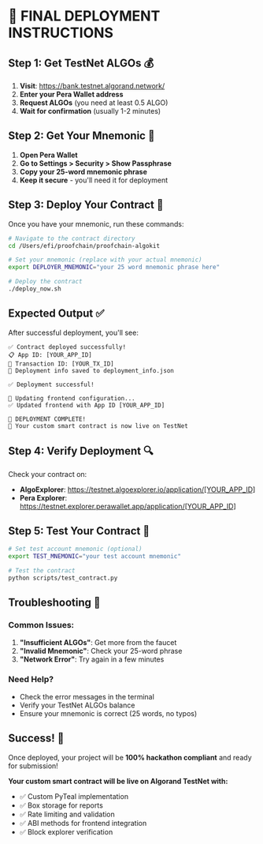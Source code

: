 # 🚀 **FINAL DEPLOYMENT INSTRUCTIONS**

## **Step 1: Get TestNet ALGOs** 💰

1. **Visit**: https://bank.testnet.algorand.network/
2. **Enter your Pera Wallet address**
3. **Request ALGOs** (you need at least 0.5 ALGO)
4. **Wait for confirmation** (usually 1-2 minutes)

## **Step 2: Get Your Mnemonic** 🔑

1. **Open Pera Wallet**
2. **Go to Settings > Security > Show Passphrase**
3. **Copy your 25-word mnemonic phrase**
4. **Keep it secure** - you'll need it for deployment

## **Step 3: Deploy Your Contract** 🚀

Once you have your mnemonic, run these commands:

```bash
# Navigate to the contract directory
cd /Users/efi/proofchain/proofchain-algokit

# Set your mnemonic (replace with your actual mnemonic)
export DEPLOYER_MNEMONIC="your 25 word mnemonic phrase here"

# Deploy the contract
./deploy_now.sh
```

## **Expected Output** ✅

After successful deployment, you'll see:
```
✅ Contract deployed successfully!
📋 App ID: [YOUR_APP_ID]
🔗 Transaction ID: [YOUR_TX_ID]
📄 Deployment info saved to deployment_info.json

✅ Deployment successful!

🔄 Updating frontend configuration...
✅ Updated frontend with App ID [YOUR_APP_ID]

🎉 DEPLOYMENT COMPLETE!
📱 Your custom smart contract is now live on TestNet
```

## **Step 4: Verify Deployment** 🔍

Check your contract on:
- **AlgoExplorer**: https://testnet.algoexplorer.io/application/[YOUR_APP_ID]
- **Pera Explorer**: https://testnet.explorer.perawallet.app/application/[YOUR_APP_ID]

## **Step 5: Test Your Contract** 🧪

```bash
# Set test account mnemonic (optional)
export TEST_MNEMONIC="your test account mnemonic"

# Test the contract
python scripts/test_contract.py
```

## **Troubleshooting** 🔧

### **Common Issues:**
1. **"Insufficient ALGOs"**: Get more from the faucet
2. **"Invalid Mnemonic"**: Check your 25-word phrase
3. **"Network Error"**: Try again in a few minutes

### **Need Help?**
- Check the error messages in the terminal
- Verify your TestNet ALGOs balance
- Ensure your mnemonic is correct (25 words, no typos)

## **Success!** 🎉

Once deployed, your project will be **100% hackathon compliant** and ready for submission!

**Your custom smart contract will be live on Algorand TestNet with:**
- ✅ Custom PyTeal implementation
- ✅ Box storage for reports
- ✅ Rate limiting and validation
- ✅ ABI methods for frontend integration
- ✅ Block explorer verification
